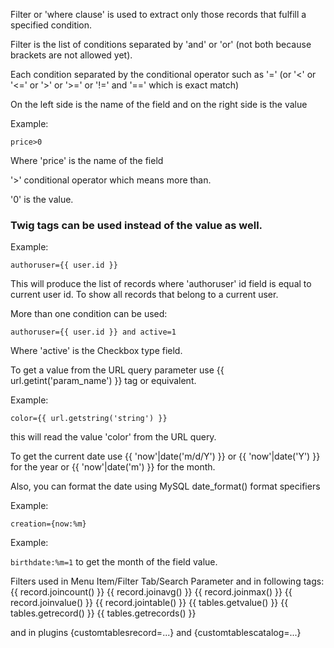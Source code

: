 Filter or 'where clause' is used to extract only those records that fulfill a specified condition.

Filter is the list of conditions separated by 'and' or 'or' (not both because brackets are not allowed yet).

Each condition separated by the conditional operator such as '=' (or '<' or '<=' or '>' or '>=' or '!=' and '==' which is exact match)

On the left side is the name of the field and on the right side is the value

Example:

`price>0`

Where 'price' is the name of the field

'>' conditional operator which means more than.

'0' is the value.


### Twig tags can be used instead of the value as well.

Example:

`authoruser={{ user.id }}`

This will produce the list of records where 'authoruser' id field is equal to current user id. To show all records that belong to a current user.

More than one condition can be used:

`authoruser={{ user.id }} and active=1`

Where 'active' is the Checkbox type field.

To get a value from the URL query parameter use {{ url.getint('param_name') }} tag or equivalent. 

Example:

`color={{ url.getstring('string') }}` 

this will read the value 'color' from the URL query.

To get the current date use {{ 'now'|date('m/d/Y') }} or {{ 'now'|date('Y') }} for the year or {{ 'now'|date('m') }} for the month.

Also, you can format the date using MySQL date_format() format specifiers

Example:

`creation={now:%m}`

Example:

`birthdate:%m=1` to get the month of the field value.


Filters used in Menu Item/Filter Tab/Search Parameter and in following tags:
{{ record.joincount() }}
{{ record.joinavg() }}
{{ record.joinmax() }}
{{ record.joinvalue() }}
{{ record.jointable() }}
{{ tables.getvalue() }}
{{ tables.getrecord() }}
{{ tables.getrecords() }}

and in plugins {customtablesrecord=...} and {customtablescatalog=...}

